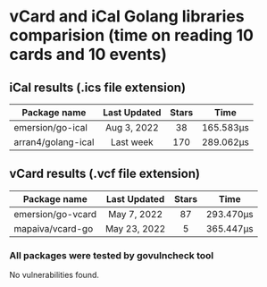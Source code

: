 # vCard and iCal Golang libraries comparision (time on reading 10 cards and 10 events)
## iCal results (.ics file extension)

| Package name       | Last Updated  | Stars | Time      |
| ------------------ |:-------------:|:-----:|:---------:|
| emersion/go-ical   | Aug 3, 2022   | 38    | 165.583µs |
| arran4/golang-ical | Last week     | 170   | 289.062µs |

## vCard results (.vcf file extension)

| Package name       | Last Updated  | Stars | Time      |
| ------------------ |:-------------:|:-----:|:---------:|
| emersion/go-vcard  | May 7, 2022   | 87    | 293.470µs |
| mapaiva/vcard-go   | May 23, 2022  | 5     | 365.447µs |

### All packages were tested by govulncheck tool
No vulnerabilities found.